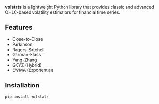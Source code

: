 **volstats** is a lightweight Python library that provides classic and advanced OHLC-based volatility estimators for financial time series.

## Features
- Close-to-Close
- Parkinson
- Rogers-Satchell
- Garman-Klass
- Yang-Zhang
- GKYZ (Hybrid)
- EWMA (Exponential)

## Installation
```bash
pip install volstats

